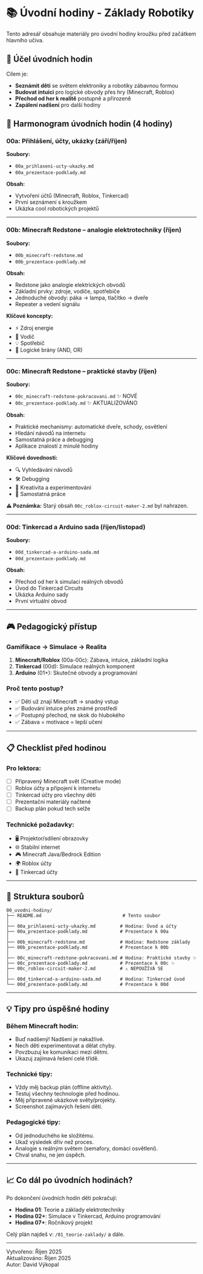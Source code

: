 # 📚 Úvodní hodiny - Základy Robotiky

Tento adresář obsahuje materiály pro úvodní hodiny kroužku před začátkem hlavního učiva.

## 🎯 Účel úvodních hodin

Cílem je:
- **Seznámit děti** se světem elektroniky a robotiky zábavnou formou
- **Budovat intuici** pro logické obvody přes hry (Minecraft, Roblox)
- **Přechod od her k realitě** postupně a přirozeně
- **Zapálení nadšení** pro další hodiny

## 📅 Harmonogram úvodních hodin (4 hodiny)

### 00a: Přihlášení, účty, ukázky (září/říjen)
**Soubory:**
- `00a_prihlaseni-ucty-ukazky.md`
- `00a_prezentace-podklady.md`

**Obsah:**
- Vytvoření účtů (Minecraft, Roblox, Tinkercad)
- První seznámení s kroužkem
- Ukázka cool robotických projektů

---

### 00b: Minecraft Redstone – analogie elektrotechniky (říjen)
**Soubory:**
- `00b_minecraft-redstone.md`
- `00b_prezentace-podklady.md`

**Obsah:**
- Redstone jako analogie elektrických obvodů
- Základní prvky: zdroje, vodiče, spotřebiče
- Jednoduché obvody: páka → lampa, tlačítko → dveře
- Repeater a vedení signálu

**Klíčové koncepty:**
- ⚡ Zdroj energie
- 🔌 Vodič
- 💡 Spotřebič
- 🔄 Logické brány (AND, OR)

---

### 00c: Minecraft Redstone – praktické stavby (říjen)
**Soubory:**
- `00c_minecraft-redstone-pokracovani.md` ✨ NOVÉ
- `00c_prezentace-podklady.md` ✨ AKTUALIZOVÁNO

**Obsah:**
- Praktické mechanismy: automatické dveře, schody, osvětlení
- Hledání návodů na internetu
- Samostatná práce a debugging
- Aplikace znalostí z minulé hodiny

**Klíčové dovednosti:**
- 🔍 Vyhledávání návodů
- 🛠️ Debugging
- 🎨 Kreativita a experimentování
- 💪 Samostatná práce

**⚠️ Poznámka:** Starý obsah `00c_roblox-circuit-maker-2.md` byl nahrazen.

---

### 00d: Tinkercad a Arduino sada (říjen/listopad)
**Soubory:**
- `00d_tinkercad-a-arduino-sada.md`
- `00d_prezentace-podklady.md`

**Obsah:**
- Přechod od her k simulaci reálných obvodů
- Úvod do Tinkercad Circuits
- Ukázka Arduino sady
- První virtuální obvod

---

## 🎮 Pedagogický přístup

### Gamifikace → Simulace → Realita
1. **Minecraft/Roblox** (00a-00c): Zábava, intuice, základní logika
2. **Tinkercad** (00d): Simulace reálných komponent
3. **Arduino** (01+): Skutečné obvody a programování

### Proč tento postup?
- ✅ Děti už znají Minecraft → snadný vstup
- ✅ Budování intuice přes známé prostředí
- ✅ Postupný přechod, ne skok do hlubokého
- ✅ Zábava = motivace = lepší učení

---

## 📋 Checklist před hodinou

### Pro lektora:
- [ ] Připravený Minecraft svět (Creative mode)
- [ ] Roblox účty a připojení k internetu
- [ ] Tinkercad účty pro všechny děti
- [ ] Prezentační materiály načtené
- [ ] Backup plán pokud tech selže

### Technické požadavky:
- 🖥️ Projektor/sdílení obrazovky
- 🌐 Stabilní internet
- 🎮 Minecraft Java/Bedrock Edition
- 🌍 Roblox účty
- 🔧 Tinkercad účty

---

## 📁 Struktura souborů

```
00_uvodni-hodiny/
├── README.md                              # Tento soubor
│
├── 00a_prihlaseni-ucty-ukazky.md         # Hodina: Úvod a účty
├── 00a_prezentace-podklady.md            # Prezentace k 00a
│
├── 00b_minecraft-redstone.md             # Hodina: Redstone základy
├── 00b_prezentace-podklady.md            # Prezentace k 00b
│
├── 00c_minecraft-redstone-pokracovani.md # Hodina: Praktické stavby ✨
├── 00c_prezentace-podklady.md            # Prezentace k 00c ✨
├── 00c_roblox-circuit-maker-2.md         # ⚠️ NEPOUŽÍVÁ SE
│
├── 00d_tinkercad-a-arduino-sada.md       # Hodina: Tinkercad úvod
└── 00d_prezentace-podklady.md            # Prezentace k 00d
```

---

## 💡 Tipy pro úspěšné hodiny

### Během Minecraft hodin:
- Buď nadšený! Nadšení je nakažlivé.
- Nech děti experimentovat a dělat chyby.
- Povzbuzuj ke komunikaci mezi dětmi.
- Ukazuj zajímavá řešení celé třídě.

### Technické tipy:
- Vždy měj backup plán (offline aktivity).
- Testuj všechny technologie před hodinou.
- Měj připravené ukázkové světy/projekty.
- Screenshot zajímavých řešení dětí.

### Pedagogické tipy:
- Od jednoduchého ke složitému.
- Ukaž výsledek dřív než proces.
- Analogie s reálným světem (semafory, domácí osvětlení).
- Chval snahu, ne jen úspěch.

---

## 📈 Co dál po úvodních hodinách?

Po dokončení úvodních hodin děti pokračují:
- **Hodina 01**: Teorie a základy elektrotechniky
- **Hodina 02+**: Simulace v Tinkercad, Arduino programování
- **Hodina 07+**: Ročníkový projekt

Celý plán najdeš v: `/01_teorie-zaklady/` a dále.

---

Vytvořeno: Říjen 2025  
Aktualizováno: Říjen 2025  
Autor: David Výkopal

